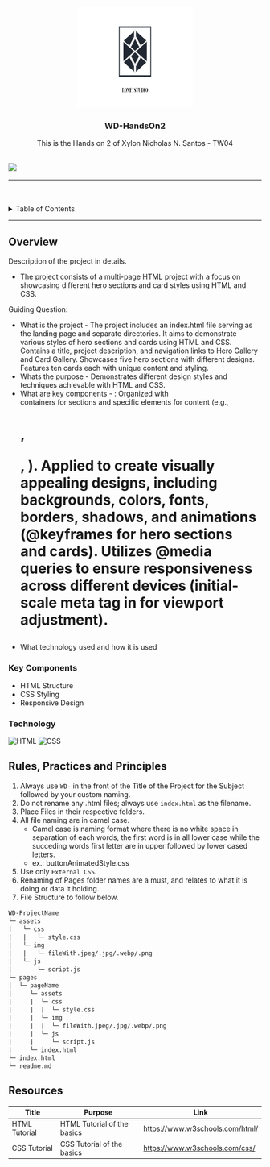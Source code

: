 <a name="readme-top">

<br/>

<br />
<div align="center">
  <a href="https://github.com/zyx-0314/">
  <!-- TODO: If you want to add logo or banner you can add it here -->
     <img src="assets/img/Logo.jpg" alt="Logo" width="230" height="200">
  </a>
<!-- TODO: Change Title to the name of the title of your Project -->
  <h3 align="center">WD-HandsOn2</h3>
</div>
<!-- TODO: Make a short description -->
<div align="center">
  This is the Hands on 2 of Xylon Nicholas N. Santos - TW04
</div>

<br />

<!-- TODO: Change the zyx-0314 into your github username  -->
<!-- TODO: Change the WD-Template-Project into the same name of your folder -->
![](https://visit-counter.vercel.app/counter.png?page=XylonSantos/WD-HandsOn2)

---

<br />
<br />

<!-- TODO: If you want to add more layers for your readme -->
<details>
  <summary>Table of Contents</summary>
  <ol>
    <li>
      <a href="#overview">Overview</a>
      <ol>
        <li>
          <a href="#key-components">Key Components</a>
        </li>
        <li>
          <a href="#technology">Technology</a>
        </li>
      </ol>
    </li>
    <li>
      <a href="#rule,-practices-and-principles">Rules, Practices and Principles</a>
    </li>
    <li>
      <a href="#resources">Resources</a>
    </li>
  </ol>
</details>

---

## Overview

<!-- TODO: To be changed -->
<!-- The following are just sample -->
Description of the project in details.

- The project consists of a multi-page HTML project with a focus on showcasing different hero sections and card styles using HTML and CSS.

Guiding Question:
- What is the project -  The project includes an index.html file serving as the landing page and separate directories. It aims to demonstrate various styles of hero sections and cards using HTML and CSS. Contains a title, project description, and navigation links to Hero Gallery and Card Gallery. Showcases five hero sections with different designs. Features ten cards each with unique content and styling.
- Whats the purpose - Demonstrates different design styles and techniques achievable with HTML and CSS.
- What are key components - : Organized with <div> containers for sections and specific elements for content (e.g., <h1>, <p>, <img>). Applied to create visually appealing designs, including backgrounds, colors, fonts, borders, shadows, and animations (@keyframes for hero sections and cards). Utilizes @media queries to ensure responsiveness across different devices (initial-scale meta tag in <head> for viewport adjustment).
- What technology used and how it is used

### Key Components
<!-- TODO: List of Key Components -->
<!-- The following are just sample -->
- HTML Structure
- CSS Styling
- Responsive Design

### Technology
<!-- TODO: List of Technology Used -->
![HTML](https://img.shields.io/badge/HTML-E34F26?style=for-the-badge&logo=html5&logoColor=white)
![CSS](https://img.shields.io/badge/CSS-1572B6?style=for-the-badge&logo=css3&logoColor=white)

## Rules, Practices and Principles
1. Always use `WD-` in the front of the Title of the Project for the Subject followed by your custom naming.
2. Do not rename any .html files; always use `index.html` as the filename.
3. Place Files in their respective folders.
4. All file naming are in camel case.
   - Camel case is naming format where there is no white space in separation of each words, the first word is in all lower case while the succeding words first letter are in upper followed by lower cased letters.
   - ex.: buttonAnimatedStyle.css
5. Use only `External CSS`.
6. Renaming of Pages folder names are a must, and relates to what it is doing or data it holding.
7. File Structure to follow below.

```
WD-ProjectName
└─ assets
|   └─ css
|   |   └─ style.css
|   └─ img
|   |   └─ fileWith.jpeg/.jpg/.webp/.png
|   └─ js
|       └─ script.js
└─ pages
|  └─ pageName
|     └─ assets
|     |  └─ css
|     |  |  └─ style.css
|     |  └─ img
|     |  |  └─ fileWith.jpeg/.jpg/.webp/.png
|     |  └─ js
|     |     └─ script.js
|     └─ index.html
└─ index.html
└─ readme.md
```

## Resources

<!-- TODO: Add References -->
| Title | Purpose | Link |
|-|-|-|
| HTML Tutorial | HTML Tutorial of the basics | https://www.w3schools.com/html/ |
| CSS Tutorial | CSS Tutorial of the basics | https://www.w3schools.com/css/ |
